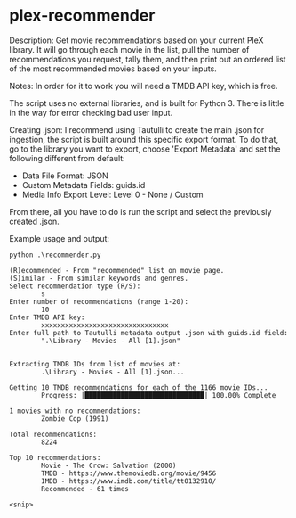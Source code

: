 # plex-recommender
Description:
Get movie recommendations based on your current PleX library. It will go through each movie in the list, pull the number of recommendations you request, tally them, and then print out an ordered list of the most recommended movies based on your inputs.


Notes:
In order for it to work you will need a TMDB API key, which is free.

The script uses no external libraries, and is built for Python 3. There is little in the way for error checking bad user input.


Creating .json:
I recommend using Tautulli to create the main .json for ingestion, the script is built around this specific export format. To do that, go to the library you want to export, choose 'Export Metadata' and set the following different from default:
 - Data File Format: JSON
 - Custom Metadata Fields: guids.id
 - Media Info Export Level: Level 0 - None / Custom

From there, all you have to do is run the script and select the previously created .json. 


Example usage and output:
```
python .\recommender.py

(R)ecommended - From "recommended" list on movie page.
(S)imilar - From similar keywords and genres.
Select recommendation type (R/S):
        s
Enter number of recommendations (range 1-20):
        10
Enter TMDB API key:
        xxxxxxxxxxxxxxxxxxxxxxxxxxxxxxxx
Enter full path to Tautulli metadata output .json with guids.id field:
        ".\Library - Movies - All [1].json"


Extracting TMDB IDs from list of movies at:
        .\Library - Movies - All [1].json...

Getting 10 TMDB recommendations for each of the 1166 movie IDs...
        Progress: |██████████████████████████████| 100.00% Complete

1 movies with no recommendations:
        Zombie Cop (1991)

Total recommendations:
        8224

Top 10 recommendations:
        Movie - The Crow: Salvation (2000)
        TMDB - https://www.themoviedb.org/movie/9456
        IMDB - https://www.imdb.com/title/tt0132910/
        Recommended - 61 times

<snip>
```
